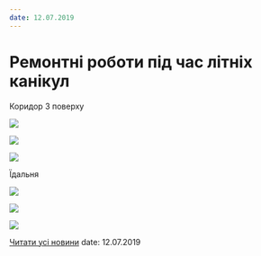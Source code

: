 ```yaml
---
date: 12.07.2019
---
```

# Ремонтні роботи під час літніх канікул

Коридор 3 поверху

![](/images/blog/ремонтні-роботи-під-час-літніх-канікул/66331033_442564432994245_337086973468475392_n.jpg)

![](/images/blog/ремонтні-роботи-під-час-літніх-канікул/64861169_2505565976396987_1149423180729810944_n.jpg)

![](/images/blog/ремонтні-роботи-під-час-літніх-канікул/66853838_634765160355163_198069297392648192_n.jpg)

Їдальня

![](/images/blog/ремонтні-роботи-під-час-літніх-канікул/66783689_363296474353239_134093977107300352_n.jpg)

![](/images/blog/ремонтні-роботи-під-час-літніх-канікул/66283392_712090165916200_1832313192563343360_n.jpg)

![](/images/blog/ремонтні-роботи-під-час-літніх-канікул/66368192_452828272223800_7989529736323792896_n.jpg)

[Читати усі новини](/news)
date: 12.07.2019
